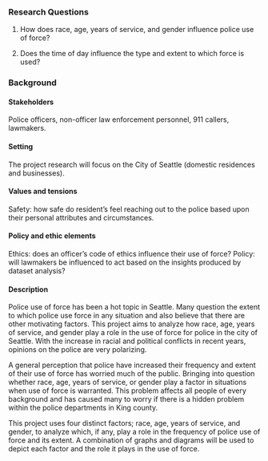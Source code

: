 ### Research Questions
1. How does race, age, years of service, and gender influence police use of force?

2. Does the time of day influence the type and extent to which force is used?

### Background 
#### **Stakeholders**
Police officers, non-officer law enforcement personnel, 911 callers, lawmakers.
#### **Setting**
The project research will focus on the City of Seattle (domestic residences and businesses).
#### **Values and tensions**
Safety: how safe do resident’s feel reaching out to the police based upon their personal attributes and circumstances.
#### **Policy and ethic elements**
Ethics: does an officer’s code of ethics influence their use of force?
Policy: will lawmakers be influenced to act based on the insights produced by dataset analysis?

#### **Description**
Police use of force has been a hot topic in Seattle. Many question the extent to which police use force in any situation and also believe that there are other motivating factors. This project aims to analyze how race, age, years of service, and gender play a role in the use of force for police in the city of Seattle. With the increase in racial and political conflicts in recent years, opinions on the police are very polarizing.

A general perception that police have increased their frequency and extent of their use of force has worried much of the public. Bringing into question whether race, age, years of service, or gender play a factor in situations when use of force is warranted. This problem affects all people of every background and has caused many to worry if there is a hidden problem within the police departments in King county.

This project uses four distinct factors; race, age, years of service, and gender, to analyze which, if any, play a role in the frequency of police use of force and its extent. A combination of graphs and diagrams will be used to depict each factor and the role it plays in the use of force.
